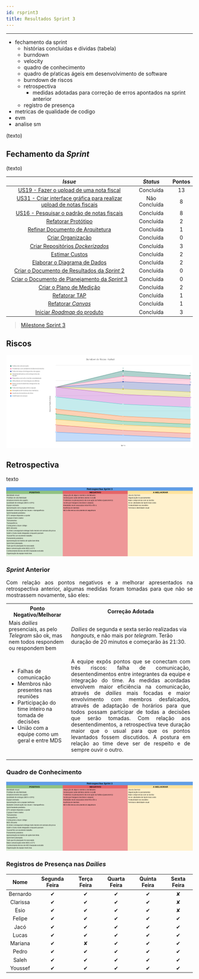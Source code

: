 ```yaml
---
id: rsprint3    
title: Resultados Sprint 3 
---
```


***    

- fechamento da sprint
   - histórias concluídas e dívidas (tabela)
   - burndown
   - velocity    
   - quadro de conhecimento
   - quadro de pŕaticas ágeis em desenvolvimento de software
   - burndown de riscos
   - retrospectiva
        - medidas adotadas para correção de erros apontados na sprint anterior
   - registro de presença
- metricas de qualidade de codigo     
- evm
- analise sm

<p align="justify">
(texto)
</p>

## Fechamento da _Sprint_   

<p align="justify">
(texto)
</p>



|     _Issue_      |     _Status_    |       Pontos       |
|:--------------:|:---------------:|:-------------:
|[US19 - Fazer o upload de uma nota fiscal ](https://github.com/fga-eps-mds/2018.2-Kalkuli/issues/46) |Concluída |13 |
|[US31 - Criar interface gráfica para realizar upload de notas fiscais](https://github.com/fga-eps-mds/2018.2-Kalkuli/issues/48) |Não Concluída| 8 |    
|[US16 - Pesquisar o padrão de notas fiscais](https://github.com/fga-eps-mds/2018.2-Kalkuli/issues/49)|Concluída| 8|
|[Refatorar Protótipo](https://github.com/fga-eps-mds/2018.2-Kalkuli/issues/50) |Concluída | 2|
|[Refinar Documento de Arquitetura](https://github.com/fga-eps-mds/2018.2-Kalkuli/issues/51) |Concluída | 1|
|[Criar Organização](https://github.com/fga-eps-mds/2018.2-Kalkuli/issues/52) | Concluída |0|
|[Criar Repositórios _Dockerizados_](https://github.com/fga-eps-mds/2018.2-Kalkuli/issues/53)|Concluída | 3|
|[Estimar Custos](https://github.com/fga-eps-mds/2018.2-Kalkuli/issues/54)|Concluída | 2|
|[Elaborar o Diagrama de Dados](https://github.com/fga-eps-mds/2018.2-Kalkuli/issues/55)|Concluída | 2|
|[Criar o Documento de Resultados da _Sprint_ 2](https://github.com/fga-eps-mds/2018.2-Kalkuli/issues/56)|Concluída | 0 |
|[Criar o Documento de Planejamento da _Sprint_ 3](https://github.com/fga-eps-mds/2018.2-Kalkuli/issues/57)|Concluída | 0|  
|[Criar o Plano de Medição](https://github.com/fga-eps-mds/2018.2-Kalkuli/issues/58)|Concluída | 2|  
|[Refatorar TAP](https://github.com/fga-eps-mds/2018.2-Kalkuli/issues/59)|Concluída | 1|  
|[Refatorar _Canvas_](https://github.com/fga-eps-mds/2018.2-Kalkuli/issues/60)|Concluída |1|
|[Iniciar _Roadmap_ do produto](https://github.com/fga-eps-mds/PDF2Knowledge/issues/8) |Concluída | 3 |


> [Milestone Sprint 3](https://github.com/fga-eps-mds/2018.2-Kalkuli/milestone/4?closed=1)

## Riscos  

[![S3](assets/BurndowndeRiscos-S3.png "Clique para ver em detalhes")](https://docs.google.com/spreadsheets/d/1PYjMMXbWRgKwY5oZH5ekg4VbqTYYfdJImHmxCLH62xI/edit#gid=0) 


## Retrospectiva
<p align="justify">
texto
</p>   

[![S3](assets/Retrospectiva-S3.png "Clique para ver em detalhes")](link)   


### _Sprint_ Anterior

<p align="justify">
Com relação aos pontos negativos e a melhorar apresentados na retrospectiva anterior, algumas medidas foram tomadas para que não se mostrassem novamente, são eles:</p>

<table>
  <tr align="center">
    <th>Ponto Negativo/Melhorar</th>
    <th>Correção Adotada</th>
  </tr>
  <tr align="left">
    <td>Mais <i>dailies</i> presenciais, as pelo <i>Telegram</i> são ok, mas nem todos respondem ou respondem bem</td>
    <td><i>Dailies</i> de segunda e sexta serão realizadas via <i>hangouts</i>, e não mais por <i>telegram</i>. Terão duração de 20 minutos e começarão às 21:30.</td>
  </tr>
  <tr align="left">
    <td>
    <ul>
     <li>Falhas de comunicação</li>
     <li>Membros não presentes nas reuniões</li>
     <li>Participação do time inteiro na tomada de decisões</li>
     <li>União com a equipe como um geral e entre MDS</li>
    </ul>
    </td>
    <td align='center'><p align="justify">A equipe expôs pontos que se conectam com três riscos: falha de comunicação, desentendimentos entre integrantes da equipe e integração do time. As medidas acordadas envolvem maior eficiência na comunicação, através de <i>dailies</i> mais focadas e maior envolvimento com membros desfalcados, através de adaptação de horários para que todos possam participar de todas a decisões que serão tomadas. Com relação aos desentendimentos, a retrospectiva teve duração maior que o usual para que os pontos levantados fossem discutidos. A postura em relação ao time deve ser de respeito e de sempre ouvir o outro.</p></td>
  </tr>
</table>
</p>


### Quadro de Conhecimento   

<p align="justify">
</p>

[![S3](assets/Conhecimento-S3.png "Clique para ver em detalhes")](link)


### Registros de Presença nas _Dailies_    

| Nome    |Segunda Feira      | Terça Feira      | Quarta Feira     | Quinta Feira      | Sexta Feira      |     
|:-----:  |:-----------------:|:----------------:|:----------------:|:-----------------:|:----------------:|
|Bernardo |         ✔         |         ✔        |         ✔        |         ✔         |         ✘        |
|Clarissa |         ✔         |         ✔        |         ✔        |         ✔         |         ✘        |
|Esio     |         ✔         |         ✔        |         ✔        |         ✔         |         ✘        |
|Felipe   |         ✔         |         ✔        |         ✔        |         ✔         |         ✔        |
|Jacó     |         ✔         |         ✔        |         ✔        |         ✔         |         ✔        |
|Lucas    |         ✔         |         ✔        |         ✔        |         ✔         |         ✔        |
|Mariana  |         ✔         |         ✘        |         ✔        |         ✔         |         ✔        |
|Pedro    |         ✔         |         ✔        |         ✔        |         ✔         |         ✔        |
|Saleh    |         ✔         |         ✔        |         ✔        |         ✔         |         ✔        |
|Youssef  |         ✔         |         ✔        |         ✔        |         ✔         |         ✔        |    


